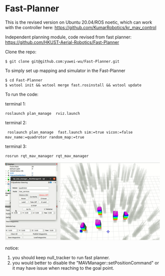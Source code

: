 # Fast-Planner 

This is the revised version on Ubuntu 20.04/ROS noetic, which can work with the controller here: https://github.com/KumarRobotics/kr_mav_control

Independent planning module, code revised from fast planner: https://github.com/HKUST-Aerial-Robotics/Fast-Planner


Clone the repo:

```console
$ git clone git@github.com:yuwei-wu/Fast-Planner.git

```
To simply set up mapping and simulator in the Fast-Planner

```console
$ cd Fast-Planner
$ wstool init && wstool merge fast.rosinstall && wstool update
```

To run the code:

terminal 1:

```
roslaunch plan_manage  rviz.launch

```
terminal 2:

```
 roslaunch plan_manage  fast.launch sim:=true vicon:=false mav_name:=quadrotor random_map:=true
```

terminal 3:

```
rosrun rqt_mav_manager rqt_mav_manager

```
![](docs/eg.gif)

notice: 
1. you should keep null_tracker to run fast planner.
2. you would better to disable the "MAVManager::setPositionCommand" or it may have issue when reaching to the goal point.





